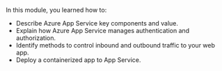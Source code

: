In this module, you learned how to:

- Describe Azure App Service key components and value.
- Explain how Azure App Service manages authentication and authorization.
- Identify methods to control inbound and outbound traffic to your web app.
- Deploy a containerized app to App Service.
